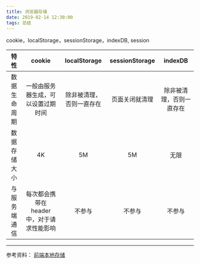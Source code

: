 ```yaml
---
title: 浏览器存储
date: 2019-02-14 12:30:00
tags: 总结
---
```


cookie，localStorage，sessionStorage，indexDB, session

| 特性        | cookie    |  localStorage  | sessionStorage | indexDB |
| :-: | :-: | :-: | :-:  | :-: |
| 数据生命周期 | 一般由服务器生成，可以设置过期时间 | 除非被清理，否则一直存在 | 页面关闭就清理 | 除非被清理，否则一直存在 |
| 数据存储大小 | 4K | 5M | 5M | 无限 |
| 与服务端通信 | 每次都会携带在 header 中，对于请求性能影响 | 不参与 | 不参与 | 不参与 |
--------------------- 

参考资料：
[前端本地存储](https://segmentfault.com/a/1190000012578794#articleHeader19)